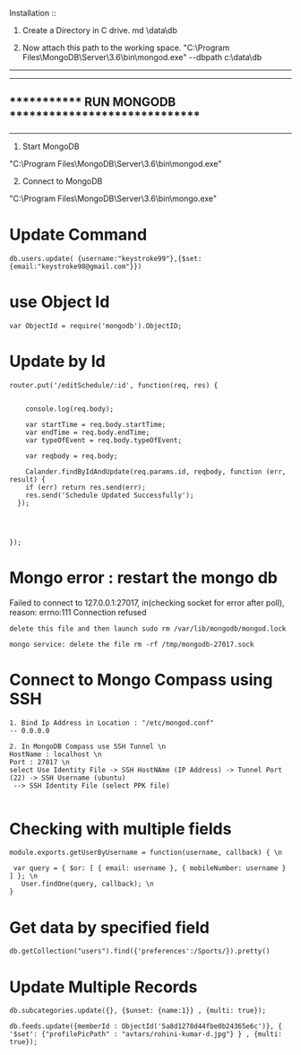 Installation ::

1. Create a Directory in C drive.
md \data\db

2. Now attach this path to the working space.
"C:\Program Files\MongoDB\Server\3.6\bin\mongod.exe" --dbpath c:\data\db

-----------------------------------------------------
-----------------------------------------------------
*********** RUN MONGODB *****************************
-----------------------------------------------------
-----------------------------------------------------

1. Start MongoDB

"C:\Program Files\MongoDB\Server\3.6\bin\mongod.exe"

2. Connect to MongoDB

"C:\Program Files\MongoDB\Server\3.6\bin\mongo.exe"


# Update Command

```
db.users.update( {username:"keystroke99"},{$set: {email:"keystroke98@gmail.com"}})
```

# use Object Id

```
var ObjectId = require('mongodb').ObjectID;

```
# Update by Id

```
router.put('/editSchedule/:id', function(req, res) {

	
	console.log(req.body);

    var startTime = req.body.startTime;
    var endTime = req.body.endTime;
    var typeOfEvent = req.body.typeOfEvent;

    var reqbody = req.body;

    Calander.findByIdAndUpdate(req.params.id, reqbody, function (err, result) {
    if (err) return res.send(err);
    res.send('Schedule Updated Successfully');
  });



    
});
```
# Mongo error : restart the mongo db #
Failed to connect to 127.0.0.1:27017, in(checking socket for error after poll), reason: errno:111 Connection refused
```
delete this file and then launch sudo rm /var/lib/mongodb/mongod.lock
```
```
mongo service: delete the file rm -rf /tmp/mongodb-27017.sock

```

# Connect to Mongo Compass using SSH

```
1. Bind Ip Address in Location : "/etc/mongod.conf"
-- 0.0.0.0
```
```
2. In MongoDB Compass use SSH Tunnel \n
HostName : localhost \n
Port : 27017 \n
select Use Identity File -> SSH HostNAme (IP Address) -> Tunnel Port (22) -> SSH Username (ubuntu)
 --> SSH Identity File (select PPK file)
 
 ```
 
 # Checking with multiple fields
 
 ```
 module.exports.getUserByUsername = function(username, callback) { \n

  var query = { $or: [ { email: username }, { mobileNumber: username } ] }; \n
    User.findOne(query, callback); \n
}
 ```
 
 # Get data by specified field
 
 ```
 db.getCollection("users").find({'preferences':/Sports/}).pretty()
 ```
# Update Multiple Records 

```
db.subcategories.update({}, {$unset: {name:1}} , {multi: true});

db.feeds.update({memberId : ObjectId('5a8d1278d44fbe0b24365e6c')}, { '$set': {"profilePicPath" : "avtars/rohini-kumar-d.jpg"} } , {multi: true});
```
